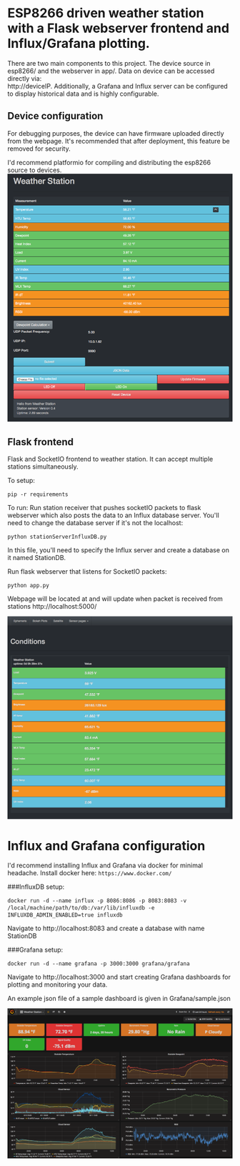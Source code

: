 # ESP8266 driven weather station with a Flask webserver frontend and Influx/Grafana plotting.

There are two main components to this project.  The device source in esp8266/ and the webserver in app/.  Data on device can be accessed directly via:\
http://deviceIP.  Additionally, a Grafana and Influx server can be configured to display historical data and is highly configurable.

## Device configuration
For debugging purposes, the device can have firmware uploaded directly from the webpage.  It's recommended that after deployment, this feature be removed for security.

I'd recommend platformio for compiling and distributing the esp8266 source to devices.
![Alt text](/screenshots/WXDevice_ESP8266.png?raw=true "Device Webpage")

## Flask frontend
Flask and SocketIO frontend to weather station.  It can accept multiple stations simultaneously.  

To setup:

```
pip -r requirements
```

To run:
Run station receiver that pushes socketIO packets to flask webserver which also posts the data to an Influx database server.  You'll need to change the database server if it's not the localhost:

```
python stationServerInfluxDB.py
```

In this file, you'll need to specify the Influx server and create a database on it named StationDB.  

Run flask webserver that listens for SocketIO packets: 

 ```
 python app.py
 ```

Webpage will be located at and will update when packet is received from stations
http://localhost:5000/

![Alt text](/screenshots/FlaskWXServer.png?raw=true "Flask Server Webpage")

# Influx and Grafana configuration

I'd recommend installing Influx and Grafana via docker for minimal headache.  Install docker here: `https://www.docker.com/`

###InfluxDB setup:
```
docker run -d --name influx -p 8086:8086 -p 8083:8083 -v /local/machine/path/to/db:/var/lib/influxdb -e INFLUXDB_ADMIN_ENABLED=true influxdb
```

Navigate to http://localhost:8083 and create a database with name StationDB


###Grafana setup:
```
docker run -d --name grafana -p 3000:3000 grafana/grafana
```

Navigate to http://localhost:3000 and start creating Grafana dashboards for plotting and monitoring your data.

An example json file of a sample dashboard is given in Grafana/sample.json


![Alt text](/screenshots/Grafana.png?raw=true "Sample Grafana page")





